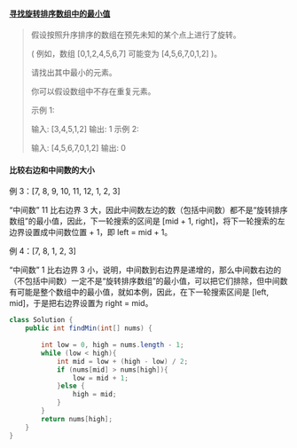 #### [寻找旋转排序数组中的最小值](https://leetcode-cn.com/problems/find-minimum-in-rotated-sorted-array/)

> 假设按照升序排序的数组在预先未知的某个点上进行了旋转。
>
> ( 例如，数组 [0,1,2,4,5,6,7] 可能变为 [4,5,6,7,0,1,2] )。
>
> 请找出其中最小的元素。
>
> 你可以假设数组中不存在重复元素。
>
> 示例 1:
>
> 输入: [3,4,5,1,2]
> 输出: 1
> 示例 2:
>
> 输入: [4,5,6,7,0,1,2]
> 输出: 0

#### 比较右边和中间数的大小

例 3：[7, 8, 9, 10, 11, 12, 1, 2, 3]

“中间数” 11 比右边界 3 大，因此中间数左边的数（包括中间数）都不是“旋转排序数组”的最小值，因此，下一轮搜索的区间是 [mid + 1, right]，将下一轮搜索的左边界设置成中间数位置 + 1，即 left = mid + 1。

例 4：[7, 8, 1, 2, 3]

“中间数” 1 比右边界 3 小，说明，中间数到右边界是递增的，那么中间数右边的（不包括中间数）一定不是“旋转排序数组”的最小值，可以把它们排除，但中间数有可能是整个数组中的最小值，就如本例，因此，在下一轮搜索区间是 [left, mid]，于是把右边界设置为 right = mid。

```java
class Solution {
    public int findMin(int[] nums) {
        
        int low = 0, high = nums.length - 1;
        while (low < high){
            int mid = low + (high - low) / 2;
            if (nums[mid] > nums[high]){
                low = mid + 1;
            }else {
                high = mid;
            }
        }
        return nums[high];
    }
}
```


